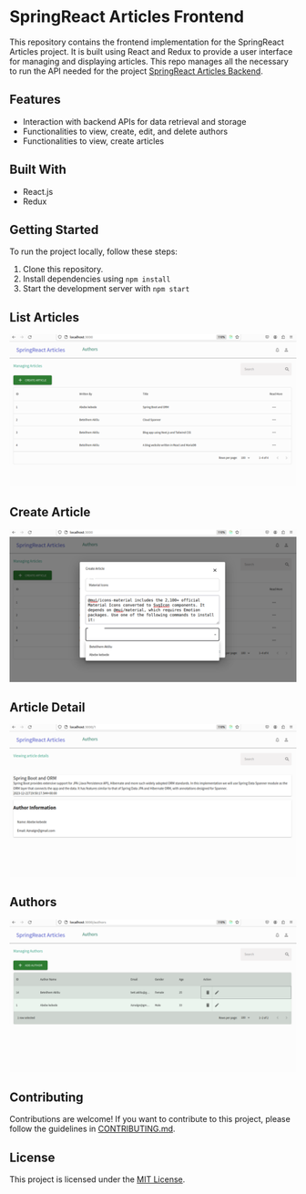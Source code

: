 
# SpringReact Articles Frontend

This repository contains the frontend implementation for the SpringReact Articles project. It is built using React and Redux to provide a user interface for managing and displaying articles.
This repo manages all the necessary to run the API needed for the project [SpringReact Articles Backend](https://github.com/worashf/springreact-articles-backend).

## Features


- Interaction with backend APIs for data retrieval and storage
- Functionalities to view, create, edit, and delete authors
- Functionalities to view, create articles


## Built With

- React.js
- Redux

## Getting Started

To run the project locally, follow these steps:

1. Clone this repository.
2. Install dependencies using `npm install`
3. Start the development server with `npm start`

##   List Articles
![screenshots](screenshots/list_article.png)

##  Create Article
![screenshots](screenshots/add_article.png)

##  Article Detail
![screenshots](screenshots/article_dtail.png)

## Authors
![screenshots](screenshots/authors.png)




## Contributing

Contributions are welcome! If you want to contribute to this project, please follow the guidelines in [CONTRIBUTING.md](CONTRIBUTING.md).

## License

This project is licensed under the [MIT License](LICENSE).
